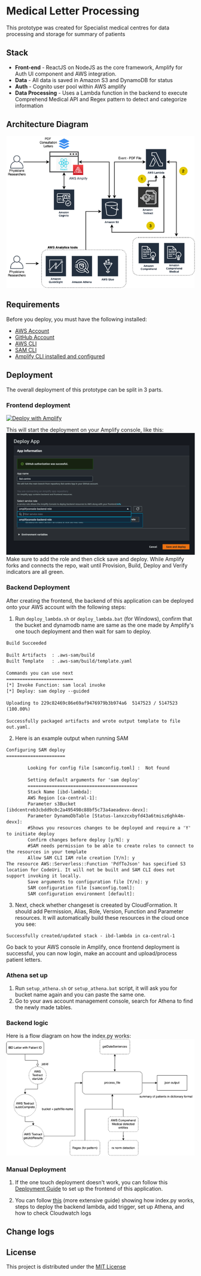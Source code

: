 # Medical Letter Processing
This prototype was created for Specialist medical centres for data processing and storage for summary of patients

## Stack
* **Front-end** - ReactJS on NodeJS as the core framework, Amplify for Auth UI component and AWS integration.
* **Data** - All data is saved in Amazon S3 and DynamoDB for status
* **Auth** - Cognito user pool within AWS amplify
* **Data Processing** - Uses a Lambda function in the backend to execute Comprehend Medical API and Regex pattern to detect and categorize information 
 
## Architecture Diagram
![alt text](docs/images/IBD.png)

## Requirements
Before you deploy, you must have the following installed:
*  [AWS Account](https://aws.amazon.com/account/) 
*  [GitHub Account](https://github.com/) 
*  [AWS CLI](https://aws.amazon.com/cli/) 
*  [SAM CLI](https://docs.aws.amazon.com/serverless-application-model/latest/developerguide/serverless-sam-cli-install.html) 
*  [Amplify CLI installed and configured](https://aws-amplify.github.io/docs/cli-toolchain/quickstart#quickstart) 

## Deployment
The overall deployment of this prototype can be split in 3 parts.

### Frontend deployment

[![Deploy with Amplify](https://oneclick.amplifyapp.com/button.svg)](https://console.aws.amazon.com/amplify/home#/deploy?repo=https://github.com/UBC-CIC/ibd-centre)

This will start the deployment on your Amplify console, like this:
![alt text](docs/images/amplify.png)
Make sure to add the role and then click save and deploy. While Amplify forks and connects the repo, wait until Provision, Build, Deploy and Verify indicators are all green.

### Backend Deployment
After creating the frontend, the backend of this application can be deployed onto your AWS account with the following steps:

1. Run `deploy_lambda.sh` or `deploy_lambda.bat` (for Windows), confirm that the bucket and dynamodb name are same as the one made by Amplify's one touch deployment and then wait for sam to deploy.
```
Build Succeeded

Built Artifacts  : .aws-sam/build
Built Template   : .aws-sam/build/template.yaml

Commands you can use next
=========================
[*] Invoke Function: sam local invoke
[*] Deploy: sam deploy --guided
    
Uploading to 229c82469c86e69af9476979b3b974a6  5147523 / 5147523  (100.00%)

Successfully packaged artifacts and wrote output template to file out.yaml.
```
2. Here is an example output when running SAM
```
Configuring SAM deploy
======================

        Looking for config file [samconfig.toml] :  Not found

        Setting default arguments for 'sam deploy'
        =========================================
        Stack Name [ibd-lambda]: 
        AWS Region [ca-central-1]: 
        Parameter s3Bucket [ibdcentreb3cbdd9c0c2a495498c88bf5c73a4aeadevx-devx]: 
        Parameter DynamoDbTable [Status-lanxzcxbyfd43a6tmisz6ghk4m-devx]: 
        #Shows you resources changes to be deployed and require a 'Y' to initiate deploy
        Confirm changes before deploy [y/N]: y
        #SAM needs permission to be able to create roles to connect to the resources in your template
        Allow SAM CLI IAM role creation [Y/n]: y
The resource AWS::Serverless::Function 'PdfToJson' has specified S3 location for CodeUri. It will not be built and SAM CLI does not support invoking it locally.
        Save arguments to configuration file [Y/n]: y
        SAM configuration file [samconfig.toml]: 
        SAM configuration environment [default]: 
```

3. Next, check whether changeset is creeated by CloudFormation. It should add Permission, Alias, Role, Version, Function and Parameter resources. It will automatically build these resources in the cloud once you see:
```
Successfully created/updated stack - ibd-lambda in ca-central-1
```

Go back to your AWS console in Amplify, once frontend deployment is successful, you can now login, make an account and upload/process patient letters.

### Athena set up
1. Run `setup_athena.sh` or `setup_athena.bat` script, it will ask you for bucket name again and you can paste the same one. 
2. Go to your aws account management console, search for Athena to find the newly made tables.

### Backend logic
Here is a flow diagram on how the index.py works:
![alt text](docs/images/ibd-flow-diagram.png)

### Manual Deployment
1. If the one touch deployment doesn't work, you can follow this [Deployment Guide](docs/deployment_guide1.md) to set up the frontend of this application.

2. You can follow [this](docs/deployment_guide2.md) (more extensive guide) showing how index.py works, steps to deploy the backend lambda, add trigger, set up Athena, and how to check Cloudwatch logs

## Change logs

## License 
This project is distributed under the [MIT License](https://github.com/UBC-CIC/ibd-centre/blob/main/LICENSE)
